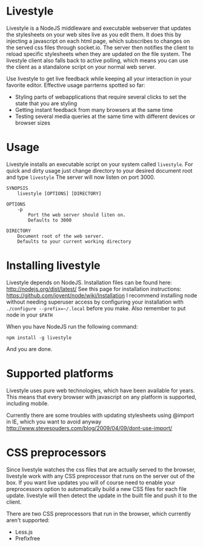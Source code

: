 Livestyle
=========
Livestyle is a NodeJS middleware and executable webserver that updates the stylesheets on your web sites live as you edit them.
It does this by injecting a javascript on each html page, which subscribes to changes on the served css files through socket.io.
The server then notifies the client to reload specific stylesheets when they are updated on the file system.
The livestyle client also falls back to active polling, which means you can use the client as a standalone script on your normal web server.

Use livestyle to get live feedback while keeping all your interaction in your favorite editor.
Effective usage parrterns spotted so far:

* Styling parts of webapplications that require several clicks to set the state that you are styling
* Getting instant feedback from many browsers at the same time
* Testing several media queries at the same time with different devices or browser sizes

Usage
=====
Livestyle installs an executable script on your system called `livestyle`.
For quick and dirty usage just change directory to your desired document root and type `livestyle`
The server will now listen on port 3000.

    SYNOPSIS
        livestyle [OPTIONS] [DIRECTORY]
    
    OPTIONS
        -p
            Port the web server should liten on.
            Defaults to 3000

    DIRECTORY
        Document root of the web server.
        Defaults to your current working directory


Installing livestyle
====================
Livestyle depends on NodeJS. Installation files can be found here: http://nodejs.org/dist/latest/
See this page for installation instructions: https://github.com/joyent/node/wiki/Installation
I recommend installing node without needing superuser access by configuring your installation with `./configure --prefix=~/.local` before you make.
Also remember to put node in your `$PATH`

When you have NodeJS run the following command:

    npm install -g livestyle

And you are done.


Supported platforms
===================
Livestyle uses pure web technologies, which have been available for years.
This means that every browser with javascript on any platform is supported, including mobile.

Currently there are some troubles with updating stylesheets using @import in IE, which you want to avoid anyway http://www.stevesouders.com/blog/2009/04/09/dont-use-import/


CSS preprocessors
==================
Since livestyle watches the css files that are actually served to the browser, livestyle work with any CSS preprocessor that runs on the server out of the box.
If you want live updates you will of course need to enable your preprocessors option to automatically build a new CSS files for each file update. livestyle will then detect the update in the built file and push it to the client.

There are two CSS preprocessors that run in the browser, which currently aren't supported:

* Less.js
* Prefixfree
